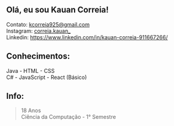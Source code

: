 ## Olá, eu sou Kauan Correia!
Contato: kcorreia925@gmail.com  <br /> 
Instagram: [correia.kauan_](https://www.instagram.com/correia.kauan_/) <br />
Linkedin: https://www.linkedin.com/in/kauan-correia-911667266/

## Conhecimentos: 
Java - HTML - CSS <br />
C# - JavaScript - React (Básico) <br />

## Info: 
> 18 Anos <br /> 
 Ciência da Computação - 1° Semestre <br /> 

